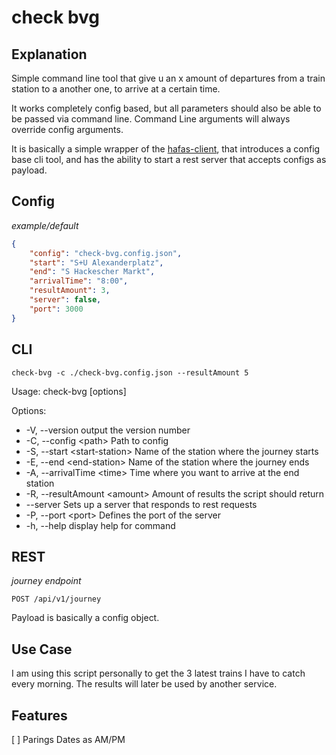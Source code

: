 # check bvg

## Explanation

Simple command line tool that give u an x amount of departures from a train station to a another one, to arrive at a certain time.

It works completely config based, but all parameters should also be able to be passed via command line. Command Line arguments will always override config arguments.

It is basically a simple wrapper of the [hafas-client](https://github.com/public-transport/hafas-client), that introduces a config base cli tool, and has the ability to start a rest server that accepts configs as payload.

## Config

_example/default_

```json
{
	"config": "check-bvg.config.json",
	"start": "S+U Alexanderplatz",
	"end": "S Hackescher Markt",
	"arrivalTime": "8:00",
	"resultAmount": 3,
	"server": false,
	"port": 3000
}
```

## CLI

`check-bvg -c ./check-bvg.config.json --resultAmount 5`

Usage: check-bvg [options]

Options:

<ul>
	<li>-V, --version output the version number</li>
	<li>-C, --config &lt;path> Path to config</li>
	<li>-S, --start &lt;start-station> Name of the station where the journey starts</li>
	<li>-E, --end &lt;end-station> Name of the station where the journey ends</li>
	<li>-A, --arrivalTime &lt;time> Time where you want to arrive at the end station</li>
	<li>-R, --resultAmount &lt;amount> Amount of results the script should return</li>
	<li>--server Sets up a server that responds to rest requests</li>
  <li>-P, --port &lt;port>            Defines the port of the server</li>
	<li>-h, --help display help for command</li>
</ul>

## REST

_journey endpoint_

```http
POST /api/v1/journey
```

Payload is basically a config object.

## Use Case

I am using this script personally to get the 3 latest trains I have to catch every morning. The results will later be used by another service.

## Features

[ ] Parings Dates as AM/PM
